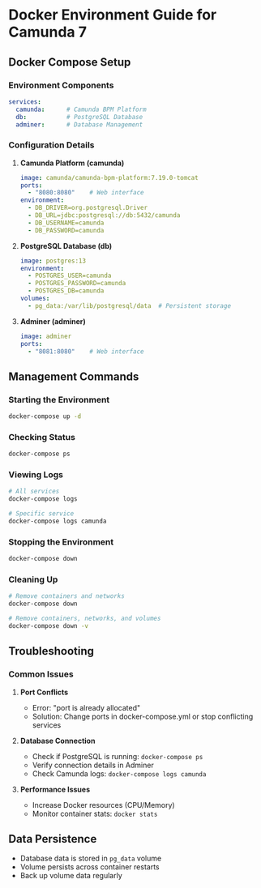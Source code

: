 # Docker Environment Guide for Camunda 7

## Docker Compose Setup

### Environment Components
```yaml
services:
  camunda:      # Camunda BPM Platform
  db:           # PostgreSQL Database
  adminer:      # Database Management
```

### Configuration Details

1. **Camunda Platform (camunda)**
   ```yaml
   image: camunda/camunda-bpm-platform:7.19.0-tomcat
   ports:
     - "8080:8080"    # Web interface
   environment:
     - DB_DRIVER=org.postgresql.Driver
     - DB_URL=jdbc:postgresql://db:5432/camunda
     - DB_USERNAME=camunda
     - DB_PASSWORD=camunda
   ```

2. **PostgreSQL Database (db)**
   ```yaml
   image: postgres:13
   environment:
     - POSTGRES_USER=camunda
     - POSTGRES_PASSWORD=camunda
     - POSTGRES_DB=camunda
   volumes:
     - pg_data:/var/lib/postgresql/data  # Persistent storage
   ```

3. **Adminer (adminer)**
   ```yaml
   image: adminer
   ports:
     - "8081:8080"    # Web interface
   ```

## Management Commands

### Starting the Environment
```bash
docker-compose up -d
```

### Checking Status
```bash
docker-compose ps
```

### Viewing Logs
```bash
# All services
docker-compose logs

# Specific service
docker-compose logs camunda
```

### Stopping the Environment
```bash
docker-compose down
```

### Cleaning Up
```bash
# Remove containers and networks
docker-compose down

# Remove containers, networks, and volumes
docker-compose down -v
```

## Troubleshooting

### Common Issues
1. **Port Conflicts**
   - Error: "port is already allocated"
   - Solution: Change ports in docker-compose.yml or stop conflicting services

2. **Database Connection**
   - Check if PostgreSQL is running: `docker-compose ps`
   - Verify connection details in Adminer
   - Check Camunda logs: `docker-compose logs camunda`

3. **Performance Issues**
   - Increase Docker resources (CPU/Memory)
   - Monitor container stats: `docker stats`

## Data Persistence
- Database data is stored in `pg_data` volume
- Volume persists across container restarts
- Back up volume data regularly
